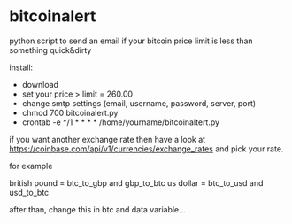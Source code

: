 # bitcoinalert
python script to send an email if your bitcoin price limit is less than something quick&amp;dirty

install:

* download
* set your price > limit = 260.00
* change smtp settings (email, username, password, server, port)
* chmod 700 bitcoinalert.py
* crontab -e
  */1	*	*	*	*	/home/yourname/bitcoinaltert.py

if you want another exchange rate then have a look at https://coinbase.com/api/v1/currencies/exchange_rates and pick your rate. 

for example

british pound = btc_to_gbp and gbp_to_btc
us dollar  = btc_to_usd and usd_to_btc

after than, change this in btc and data variable...
